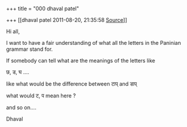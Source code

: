 +++
title = "000 dhaval patel"

+++
[[dhaval patel	2011-08-20, 21:35:58 [Source](https://groups.google.com/g/bvparishat/c/NeiTPbieESM)]]



Hi all,

I want to have a fair understanding of what all the letters in the Paninian grammar stand for.

If somebody can tell what are the meanings of the letters like

  

छ, ड, घ ....

  

like what would be the difference between टाप्‌ and डाप्‌

  

what would ट, प mean here ?

  

and so on....

  

Dhaval

